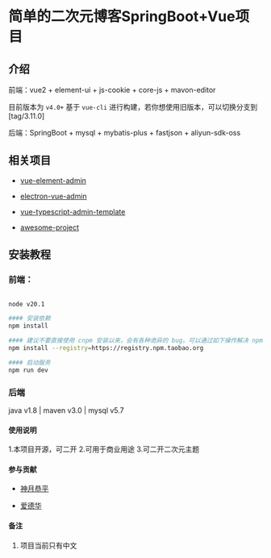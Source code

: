 # 简单的二次元博客SpringBoot+Vue项目

## 介绍

前端：vue2 + element-ui + js-cookie + core-js + mavon-editor 

目前版本为 `v4.0+` 基于 `vue-cli` 进行构建，若你想使用旧版本，可以切换分支到[tag/3.11.0]

后端：SpringBoot + mysql + mybatis-plus + fastjson + aliyun-sdk-oss

## 相关项目

- [vue-element-admin](https://github.com/PanJiaChen/vue-element-admin)

- [electron-vue-admin](https://github.com/PanJiaChen/electron-vue-admin)

- [vue-typescript-admin-template](https://github.com/Armour/vue-typescript-admin-template)

- [awesome-project](https://github.com/PanJiaChen/vue-element-admin/issues/2312)


## 安装教程
### 前端：
```bash

node v20.1

#### 安装依赖
npm install

#### 建议不要直接使用 cnpm 安装以来，会有各种诡异的 bug。可以通过如下操作解决 npm 下载速度慢的问题
npm install --registry=https://registry.npm.taobao.org

#### 启动服务
npm run dev
```
### 后端

java v1.8 | maven v3.0 | mysql v5.7

#### 使用说明

1.本项目开源，可二开
2.可用于商业用途
3.可二开二次元主题

#### 参与贡献

- [神月恭平](https://gitee.com/fs529)

- [爱德华](https://gitee.com/ben-apple)

#### 备注

1.  项目当前只有中文
